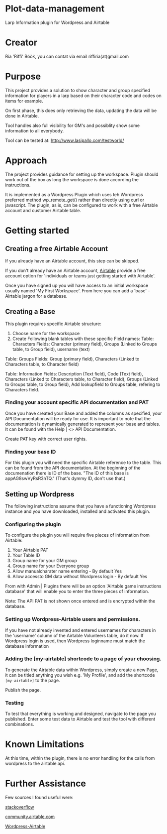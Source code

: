 # Plot-data-management
Larp Information plugin for Wordpress and Airtable

# Creator
Ria 'Riffi' Böök, you can contat via email riffiria(at)gmail.com

# Purpose

This project provides a solution to show character and group specified information for players in a larp based on their character code and codes on items for example.

On first phase, this does only retrieving the data, updating the data will be done in Airtable. 

Tool handles also full visibility for GM's and possiblity show some information to all everybody.

Tool can be tested at: http://www.lasipallo.com/testworld/

# Approach

The project provides guidance for setting up the workspace. Plugin should work out of the box as long the workspace is done according the instructions.

It is implemented as a Wordpress Plugin which uses teh Wordpress preferred method wp_remote_get() rather than directly using curl or javascript. The plugin, as is, can be configured to work with a free Airtable account and customer Airtable table.


# Getting started

## Creating a free Airtable Account

If you already have an Airtable account, this step can be skipped.

If you don't already have an Airtable account, [Airtable](https://airtable.com/pricing) provide a free account option for 'individuals or teams just getting started with Airtable'.

Once you have signed up you will have access to an initial workspace usually named 'My First Workspace'. From here you can add a 'base' - Airtable jargon for a database.


## Creating a Base

This plugin requires specific Airtable structure:

1) Choose name for the workspace
2) Create Following blank tables with these specific Field names:
Table: Characters
Fields: Character (primary field), Groups (Linked to Groups table, to Group field), username (text)

Table: Groups
Fields: Group (primary field), Characters (Linked to Characters table, to Character field)

Table: Information
Fields: Description (Text field), Code (Text field), Characters (Linked to Characters table, to Character field), Groups (Linked to Groups table, to Group field), Add lookupfield to Groups table, refering to Characters field.



### Finding your account specific API documentation and PAT

Once you have created your Base and added the columns as specified, your API Documentation will be ready for use. It is important to note that the documentation is dynamically generated to represent your base and tables. It can be found with the Help | <> API Documentation.

Create PAT key with correct user rights.

### Finding your base ID

For this plugin you will need the specific Airtable reference to the table. This can be found from the API documentation. At the beginning of the documenation there is ID of the base. "The ID of this base is appAG8swVyRsR3hTQ." (That's dymmy ID, don't use that.)

## Setting up Wordpress

The following instructions assume that you have a functioning Wordpress instance and you have downloaded, installed and activated this plugin.

### Configuring the plugin

To configure the plugin you will require five pieces of information from Airtable:

1) Your Airtable PAT
2) Your Table ID
3) Group name for your GM group
4) Group name for your Everyone group 
5) Allow manualcharater name entering - By default Yes
6) Allow accessto GM data without Wordpress login - By default Yes

From with Admin | Plugins there will be an option 'Airtable game instructions database' that will enable you to enter the three pieces of information.

Note: The API PAT is not shown once entered and is encrypted within the database.

### Setting up Wordpress-Airtable users and permissions.

If you have not already invented and entered usernames for characters in the 'username' column of the Airtable Volunteers table, do it now.
If Wordpress login is used, then Wordpress loginname must match the database information

### Adding the [my-airtable] shortcode to a page of your choosing.

To generate the Airtable data within Wordpress, simply create a new Page, it can be titled anything you wish e.g. 'My Profile', and add the shortcode `[my-airtable]` to the page.

Publish the page.

### Testing

To test that everything is working and designed, navigate to the page you published. Enter some test data to Airtable and test the tool with different combinations.

# Known Limitations

At this time, within the plugin, there is no error handling for the calls from wordpress to the airtable api.

# Further Assistance

Few sources I found useful were: 

[stackoverflow](https://stackoverflow.com)

[community.airtable.com](https://community.airtable.com)

[Wordpress-Airtable](https://github.com/MyWebToolkit/Wordpress-Airtable)



